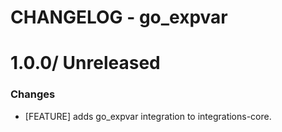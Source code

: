 # CHANGELOG - go_expvar

1.0.0/ Unreleased
==================

### Changes

* [FEATURE] adds go_expvar integration to integrations-core.

